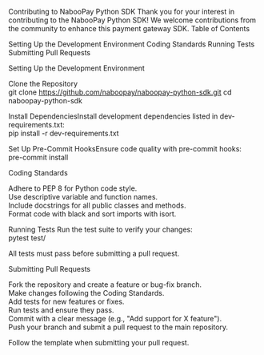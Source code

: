 Contributing to NabooPay Python SDK
Thank you for your interest in contributing to the NabooPay Python SDK! We welcome contributions from the community to enhance this payment gateway SDK.
Table of Contents

Setting Up the Development Environment
Coding Standards
Running Tests
Submitting Pull Requests


Setting Up the Development Environment

Clone the Repository  
git clone https://github.com/naboopay/naboopay-python-sdk.git
cd naboopay-python-sdk


Install DependenciesInstall development dependencies listed in dev-requirements.txt:  
pip install -r dev-requirements.txt


Set Up Pre-Commit HooksEnsure code quality with pre-commit hooks:  
pre-commit install




Coding Standards

Adhere to PEP 8 for Python code style.  
Use descriptive variable and function names.  
Include docstrings for all public classes and methods.  
Format code with black and sort imports with isort.


Running Tests
Run the test suite to verify your changes:  
pytest test/

All tests must pass before submitting a pull request.

Submitting Pull Requests

Fork the repository and create a feature or bug-fix branch.  
Make changes following the Coding Standards.  
Add tests for new features or fixes.  
Run tests and ensure they pass.  
Commit with a clear message (e.g., "Add support for X feature").  
Push your branch and submit a pull request to the main repository.

Follow the template when submitting your pull request.
